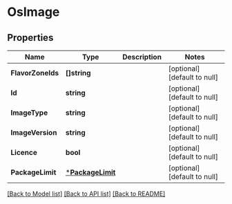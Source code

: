 # OsImage

## Properties
Name | Type | Description | Notes
------------ | ------------- | ------------- | -------------
**FlavorZoneIds** | **[]string** |  | [optional] [default to null]
**Id** | **string** |  | [optional] [default to null]
**ImageType** | **string** |  | [optional] [default to null]
**ImageVersion** | **string** |  | [optional] [default to null]
**Licence** | **bool** |  | [optional] [default to null]
**PackageLimit** | [***PackageLimit**](PackageLimit.md) |  | [optional] [default to null]

[[Back to Model list]](../README.md#documentation-for-models) [[Back to API list]](../README.md#documentation-for-api-endpoints) [[Back to README]](../README.md)


